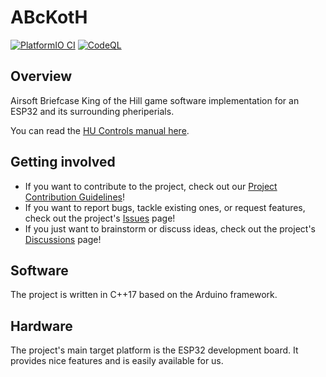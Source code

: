 # ABcKotH

[![PlatformIO CI](https://github.com/itsthatMatthew/abckoth/actions/workflows/platformioci.yaml/badge.svg)](https://github.com/itsthatMatthew/abckoth/actions/workflows/platformioci.yaml)
[![CodeQL](https://github.com/itsthatMatthew/abckoth/actions/workflows/codeql.yaml/badge.svg)](https://github.com/itsthatMatthew/abckoth/actions/workflows/codeql.yaml)

## Overview

Airsoft Briefcase King of the Hill game software implementation for an ESP32 and its surrounding pheriperials.

You can read the [HU Controls manual here](docs/controls_hu.md).

## Getting involved

- If you want to contribute to the project, check out our [Project Contribution Guidelines](.github/CONTRIBUTING.md)!
- If you want to report bugs, tackle existing ones, or request features, check out the project's [Issues](https://github.com/itsthatMatthew/abckoth/issues) page!
- If you just want to brainstorm or discuss ideas, check out the project's [Discussions](https://github.com/itsthatMatthew/abckoth/discussions) page!

## Software

The project is written in C++17 based on the Arduino framework.

## Hardware

The project's main target platform is the ESP32 development board. It provides nice features and is easily available for us.